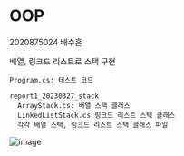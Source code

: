 # OOP
2020875024 배수훈

  배열, 링크드 리스트로 스택 구현
 
    Program.cs: 테스트 코드
  
    report1_20230327_stack
      ArrayStack.cs: 배열 스택 클래스
      LinkedListStack.cs 링크드 리스트 스택 클래스
      각각 배열 스택, 링크드 리스트 스택 클래스 파일
![image](https://user-images.githubusercontent.com/117576404/227758181-1911934a-b6a5-4f75-99e6-12f85b05e094.png)
